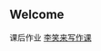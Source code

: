 ## Welcome

课后作业
[李笑来写作课](https://github.com/Mayi-Smlu/mayismlu.github.com/blob/master/%E6%9D%8E%E7%AC%91%E6%9D%A5%E5%86%99%E4%BD%9C%E8%AF%BE.pdf)

